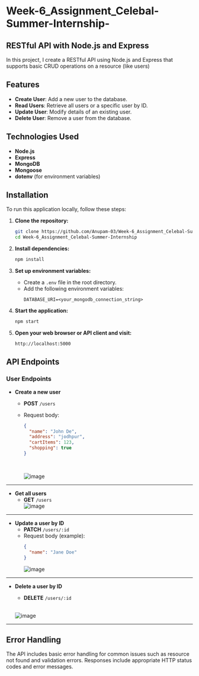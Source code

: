 # Week-6_Assignment_Celebal-Summer-Internship-

## RESTful API with Node.js and Express

In this project, I create a RESTful API using Node.js and Express that supports basic CRUD operations on a resource (like users)

## Features

- **Create User**: Add a new user to the database.
- **Read Users**: Retrieve all users or a specific user by ID.
- **Update User**: Modify details of an existing user.
- **Delete User**: Remove a user from the database.

## Technologies Used

- **Node.js**
- **Express**
- **MongoDB**
- **Mongoose**
- **dotenv** (for environment variables)

## Installation

To run this application locally, follow these steps:

1. **Clone the repository:**
   ```bash
   git clone https://github.com/Anupam-03/Week-6_Assignment_Celebal-Summer-Internship-.git
   cd Week-6_Assignment_Celebal-Summer-Internship
   ```

2. **Install dependencies:**
   ```bash
   npm install
   ```

3. **Set up environment variables:**
   - Create a `.env` file in the root directory.
   - Add the following environment variables:
     ```
     DATABASE_URI=<your_mongodb_connection_string>
     ```

4. **Start the application:**
   ```bash
   npm start
   ```

5. **Open your web browser or API client and visit:**
   ```
   http://localhost:5000
   ```

## API Endpoints

### User Endpoints

- **Create a new user**
  - **POST** `/users`
  - Request body:
    ```json
    {
      "name": "John De",
      "address": "jodhpur",
      "cartItems": 123,
      "shopping": true
    }
    ```
    <br>
    
    ![image](https://github.com/Anupam-03/Week-6_Assignment_Celebal-Summer-Internship-/assets/116145439/c62b6b6b-91cc-416d-a64e-a376904b2835)

---

- **Get all users**
  - **GET** `/users`
    <br>
  ![image](https://github.com/Anupam-03/Week-6_Assignment_Celebal-Summer-Internship-/assets/116145439/caaeed12-c6f3-416c-bd57-4d64d467d0f7)

---

- **Update a user by ID**
  - **PATCH** `/users/:id`
  - Request body (example):
    ```json
    {
      "name": "Jane Doe"
    }
    ```
    ![image](https://github.com/Anupam-03/Week-6_Assignment_Celebal-Summer-Internship-/assets/116145439/af5bd172-696a-4f8b-87ef-8d07b3bda52c)

---

- **Delete a user by ID**
  - **DELETE** `/users/:id`
  <br>
  
  ![image](https://github.com/Anupam-03/Week-6_Assignment_Celebal-Summer-Internship-/assets/116145439/566bbb74-8922-4b85-a2eb-99db39f982b3)

---


## Error Handling

The API includes basic error handling for common issues such as resource not found and validation errors. Responses include appropriate HTTP status codes and error messages.
